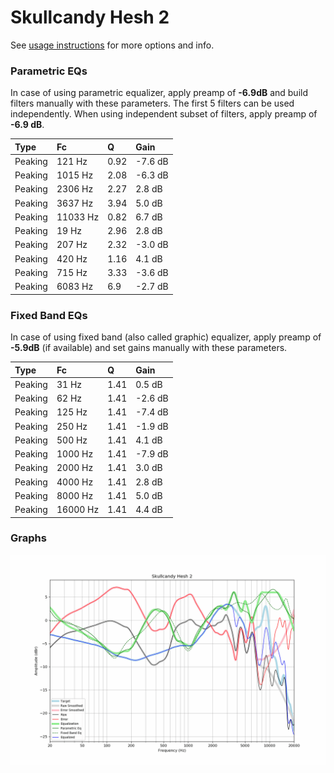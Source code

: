 # Skullcandy Hesh 2
See [usage instructions](https://github.com/jaakkopasanen/AutoEq#usage) for more options and info.

### Parametric EQs
In case of using parametric equalizer, apply preamp of **-6.9dB** and build filters manually
with these parameters. The first 5 filters can be used independently.
When using independent subset of filters, apply preamp of **-6.9 dB**.

| Type    | Fc       |    Q | Gain    |
|:--------|:---------|:-----|:--------|
| Peaking | 121 Hz   | 0.92 | -7.6 dB |
| Peaking | 1015 Hz  | 2.08 | -6.3 dB |
| Peaking | 2306 Hz  | 2.27 | 2.8 dB  |
| Peaking | 3637 Hz  | 3.94 | 5.0 dB  |
| Peaking | 11033 Hz | 0.82 | 6.7 dB  |
| Peaking | 19 Hz    | 2.96 | 2.8 dB  |
| Peaking | 207 Hz   | 2.32 | -3.0 dB |
| Peaking | 420 Hz   | 1.16 | 4.1 dB  |
| Peaking | 715 Hz   | 3.33 | -3.6 dB |
| Peaking | 6083 Hz  | 6.9  | -2.7 dB |

### Fixed Band EQs
In case of using fixed band (also called graphic) equalizer, apply preamp of **-5.9dB**
(if available) and set gains manually with these parameters.

| Type    | Fc       |    Q | Gain    |
|:--------|:---------|:-----|:--------|
| Peaking | 31 Hz    | 1.41 | 0.5 dB  |
| Peaking | 62 Hz    | 1.41 | -2.6 dB |
| Peaking | 125 Hz   | 1.41 | -7.4 dB |
| Peaking | 250 Hz   | 1.41 | -1.9 dB |
| Peaking | 500 Hz   | 1.41 | 4.1 dB  |
| Peaking | 1000 Hz  | 1.41 | -7.9 dB |
| Peaking | 2000 Hz  | 1.41 | 3.0 dB  |
| Peaking | 4000 Hz  | 1.41 | 2.8 dB  |
| Peaking | 8000 Hz  | 1.41 | 5.0 dB  |
| Peaking | 16000 Hz | 1.41 | 4.4 dB  |

### Graphs
![](./Skullcandy%20Hesh%202.png)
